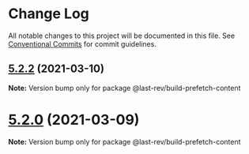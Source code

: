 # Change Log

All notable changes to this project will be documented in this file.
See [Conventional Commits](https://conventionalcommits.org) for commit guidelines.

## [5.2.2](https://github.com/last-rev-llc/lastrev-toolkit/compare/@last-rev/build-prefetch-content@5.2.1...@last-rev/build-prefetch-content@5.2.2) (2021-03-10)

**Note:** Version bump only for package @last-rev/build-prefetch-content





# [5.2.0](https://github.com/last-rev-llc/lastrev-toolkit/compare/@last-rev/build-prefetch-content@5.1.2-alpha.2...@last-rev/build-prefetch-content@5.2.0) (2021-03-09)

**Note:** Version bump only for package @last-rev/build-prefetch-content
